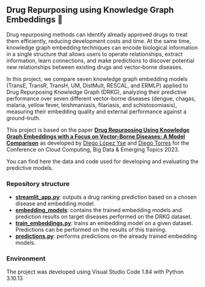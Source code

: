 ## Drug Repurposing using Knowledge Graph Embeddings 💊

Drug repurposing methods can identify already approved drugs to treat them efficiently, reducing development costs and time. At the same time, knowledge graph embedding techniques can encode biological information in a single structure that allows users to operate relationships, extract information, learn connections, and make predictions to discover potential new relationships between existing drugs and vector-borne diseases.

In this project, we compare seven knowledge graph embedding models (TransE, TransR, TransH, UM, DistMult, RESCAL, and ERMLP) applied to Drug Repurposing Knowledge Graph (DRKG), analyzing their predictive performance over seven different vector-borne diseases (dengue, chagas, malaria, yellow fever, leishmaniasis, filariasis, and schistosomiasis), measuring their embedding quality and external performance against a ground-truth.

This project is based on the paper **[Drug Repurposing Using Knowledge Graph Embeddings with a Focus on Vector-Borne Diseases: A Model Comparison](https://link.springer.com/chapter/10.1007/978-3-031-40942-4_8)** as developed by [Diego López Yse](https://www.linkedin.com/in/lopezyse/) and [Diego Torres](https://www.linkedin.com/in/ditorres/) for the Conference on Cloud Computing, Big Data & Emerging Topics 2023.

You can find here the data and code used for developing and evaluating the predictive models.

### Repository structure

- **[streamlit_app.py](streamlit_app.py)**: outputs a drug ranking prediction based on a chosen disease and embedding model.
- **[embedding_models](embedding_models)**: contains the trained embedding models and prediction results on target diseases performed on the DRKG dataset.
- **[train_embeddings.py](train_embeddings.py)**: trains an embedding model on a given dataset. Predictions can be performed on the results of this training.
- **[predictions.py](predictions.py)**: performs predictions on the already trained embedding models. 

### Environment
The project was developed using Visual Studio Code 1.84 with Python 3.10.13
